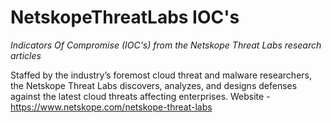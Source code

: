 
# NetskopeThreatLabs IOC's
_Indicators Of Compromise (IOC's) from the Netskope Threat Labs research articles_

Staffed by the industry’s foremost cloud threat and malware researchers, the Netskope Threat Labs discovers, analyzes, and designs defenses against the latest cloud threats affecting enterprises.
Website - https://www.netskope.com/netskope-threat-labs
